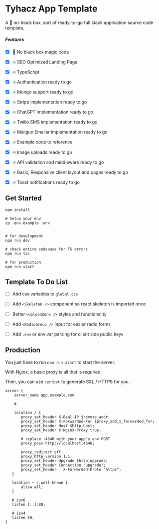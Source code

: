 # Tyhacz App Template

A 🚫 no-black box, sort of ready-to-go full stack application source code template.

##### Features
- [x] 🚫 No black box magic code
- [x] 🔥 SEO Optimized Landing Page
- [x] 🔥 TypeScript
- [x] 🔥 Authentication ready to go
- [x] 🔥 Mongo support ready to go
- [x] 🔥 Stripe implementation ready to go
- [x] 🔥 ChatGPT implementation ready to go
- [x] 🔥 Twilio SMS implementation ready to go
- [x] 🔥 Mailgun Emailer implementation ready to go
- [x] 🔥 Example code to reference
- [x] 🔥 Image uploads ready to go
- [x] 🔥 API validation and middleware ready to go
- [x] 🔥 Basic, Responsive client layout and pages ready to go
- [x] 🔥 Toast notifications ready to go


## Get Started
```
npm install

# Setup your env
cp .env.example .env


# for development
npm run dev

# check entire codebase for TS errors
npm run tsc

# for production
npm run start
```

## Template To Do List
- [ ] Add css variables to `global.css`
- [ ] Add `<Skeleton />` component so react skeleton is imported once
- [ ] Better `<UploadZone />` styles and functionality
- [ ] Add `<RadioGroup />` input for easier radio forms
- [ ] Add `.env` or env var parsing for client side public keys


## Production

You just have to run `npm run start` to start the server.

With Nginx, a basic proxy is all that is requried.

Then, you can use `certbot` to generate SSL / HTTPS for you.

```nginx
server {
    server_name app.example.com

    # 

    location / {
       proxy_set_header X-Real-IP $remote_addr;
       proxy_set_header X-Forwarded-For $proxy_add_x_forwarded_for;
       proxy_set_header Host $http_host;
       proxy_set_header X-NginX-Proxy true;

       # replace :4646 with your app's env PORT
       proxy_pass http://localhost:4646;

       proxy_redirect off;
       proxy_http_version 1.1;
       proxy_set_header Upgrade $http_upgrade;
       proxy_set_header Connection "upgrade";
       proxy_set_header   X-Forwarded-Proto "https";
   }

   location ~ /.well-known {
       allow all;
   }

   # ipv6
   listen [::]:80;

   # ipv4
   listen 80;
}
```

